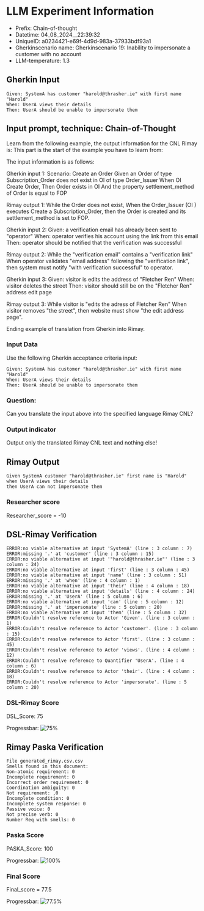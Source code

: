 

# LLM Experiment Information
* Prefix:   Chain-of-thought
* Datetime: 04_08_2024__22:39:32
* UniqueID: a0234421-e69f-4d9d-983a-37933bdf93a1
* Gherkinscenario name: Gherkinscenario 19: Inability to impersonate a customer with no account
* LLM-temperature: 1.3

        

## Gherkin Input
```
Given: SystemA has customer "harold@thrasher.ie" with first name "Harold"
When: UserA views their details
Then: UserA should be unable to impersonate them
```
    



## Input prompt, technique: Chain-of-Thought


Learn from the following example, the output information for the CNL Rimay is: 
This part is the start of the example you have to learn from:

The input information is as follows: 

Gherkin input 1:
Scenario: Create an Order
Given an Order of type Subscription_Order does not exist in OI of type Order_Issuer 
When OI Create Order, 
Then Order exists in OI 
And the property settlement_method of Order is equal to FOP


Rimay output 1:
While the Order does not exist, 
When the Order_Issuer (OI ) executes Create a Subscription_Order, 
then the Order is created and its settlement_method is set to FOP.


Gherkin input 2:
Given: a verification email has already been sent to "operator"
When: operator verifies his account using the link from this email
Then: operator should be notified that the verification was successful

Rimay output 2:
While the "verification email" contains a "verification link" 
When operator validates "email address" following the "verification link", 
then system must notify "with verification successful" to operator.  
 

Gherkin input 3: 
Given: visitor is edits the address of "Fletcher Ren"
When: visitor deletes the street
Then: visitor should still be on the "Fletcher Ren" address edit page


Rimay output 3:
While visitor is "edits the adress of Fletcher Ren" 
When visitor removes "the street", 
then website must show "the edit address page".


Ending example of translation from Gherkin into Rimay.


        

### Input Data
Use the following Gherkin acceptance criteria input: 
```
Given: SystemA has customer "harold@thrasher.ie" with first name "Harold"
When: UserA views their details
Then: UserA should be unable to impersonate them
```

### Question:
Can you translate the input above into the specified language Rimay CNL?

### Output indicator
Output only the translated Rimay CNL text and nothing else!


## Rimay Output
```
Given SystemA customer "harold@thrasher.ie" first name is "Harold"
when UserA views their details 
then UserA can not impersonate them
``` 
            

### Researcher score
Researcher_score = -10




## DSL-Rimay Verification
```
ERROR:no viable alternative at input 'SystemA' (line : 3 column : 7)
ERROR:missing '.' at 'customer' (line : 3 column : 15)
ERROR:no viable alternative at input '"harold@thrasher.ie"' (line : 3 column : 24)
ERROR:no viable alternative at input 'first' (line : 3 column : 45)
ERROR:no viable alternative at input 'name' (line : 3 column : 51)
ERROR:missing '.' at 'when' (line : 4 column : 1)
ERROR:no viable alternative at input 'their' (line : 4 column : 18)
ERROR:no viable alternative at input 'details' (line : 4 column : 24)
ERROR:missing '.' at 'UserA' (line : 5 column : 6)
ERROR:no viable alternative at input 'can' (line : 5 column : 12)
ERROR:missing '.' at 'impersonate' (line : 5 column : 20)
ERROR:no viable alternative at input 'them' (line : 5 column : 32)
ERROR:Couldn't resolve reference to Actor 'Given'. (line : 3 column : 1)
ERROR:Couldn't resolve reference to Actor 'customer'. (line : 3 column : 15)
ERROR:Couldn't resolve reference to Actor 'first'. (line : 3 column : 45)
ERROR:Couldn't resolve reference to Actor 'views'. (line : 4 column : 12)
ERROR:Couldn't resolve reference to Quantifier 'UserA'. (line : 4 column : 6)
ERROR:Couldn't resolve reference to Actor 'their'. (line : 4 column : 18)
ERROR:Couldn't resolve reference to Actor 'impersonate'. (line : 5 column : 20)

```
### DSL-Rimay Score
DSL_Score: 75

Progressbar: ![75%](https://progress-bar.dev/75)

            


## Rimay Paska Verification
```
File generated_rimay.csv.csv
Smells found in this document: 
Non-atomic requirement: 0
Incomplete requirement: 0
Incorrect order requirement: 0
Coordination ambiguity: 0
Not requirement: ,0
Incomplete condition: 0
Incomplete system response: 0
Passive voice: 0
Not precise verb: 0
Number Req with smells: 0

```
### Paska Score
PASKA_Score: 100

Progressbar: ![100%](https://progress-bar.dev/100)

            

### Final Score
Final_score = 77.5

Progressbar: ![77.5%](https://progress-bar.dev/77.5)

